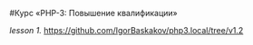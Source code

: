 #Курс «PHP-3: Повышение квалификации»

_lesson 1._ https://github.com/IgorBaskakov/php3.local/tree/v1.2
